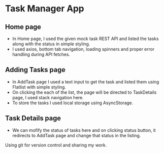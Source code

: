 # Task Manager App

## Home page
- In Home page, I used the given mock task REST API and listed the tasks along with the status in simple styling.
- I used axios, bottom tab navigation, loading spinners and proper error handling during API fetches.

## Adding Tasks page
- In AddTask page I used a text input to get the task and listed them using Flatlist with simple styling.
- On clicking the each of the list, the page will be directed to TaskDetails page, I used stack navigation here.
- To store the tasks I used local storage using AsyncStorage.

## Task Details page
- We can mofify the status of tasks here and on clicking status button, it redirects to AddTask page and change that status in the listing.

Using git for version control and sharing my work.